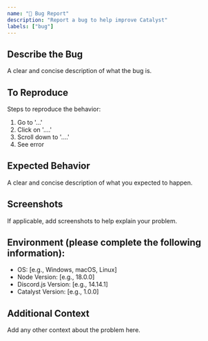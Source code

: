 ```yaml
---
name: "🐛 Bug Report"
description: "Report a bug to help improve Catalyst"
labels: ["bug"]
---
```


## Describe the Bug
A clear and concise description of what the bug is.

## To Reproduce
Steps to reproduce the behavior:
1. Go to '...'
2. Click on '....'
3. Scroll down to '....'
4. See error

## Expected Behavior
A clear and concise description of what you expected to happen.

## Screenshots
If applicable, add screenshots to help explain your problem.

## Environment (please complete the following information):
- OS: [e.g., Windows, macOS, Linux]
- Node Version: [e.g., 18.0.0]
- Discord.js Version: [e.g., 14.14.1]
- Catalyst Version: [e.g., 1.0.0]

## Additional Context
Add any other context about the problem here.
